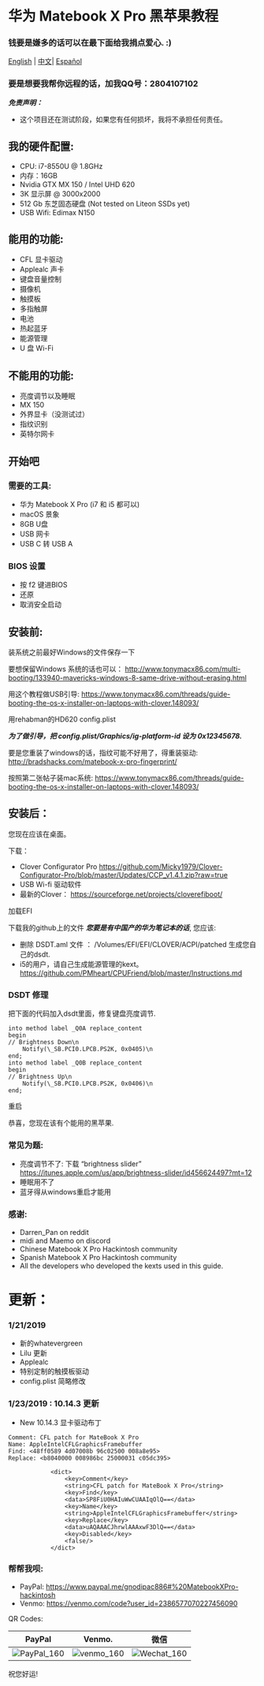# 华为 Matebook X Pro 黑苹果教程

### 钱要是嫌多的话可以在最下面给我捐点爱心. :)

[English](README.md) | [中文](README-CN.md)| [Español](README-ESP.md)

### 要是想要我帮你远程的话，加我QQ号：2804107102
***免责声明：***
- 这个项目还在测试阶段，如果您有任何损坏，我将不承担任何责任。

## 我的硬件配置:
- CPU: i7-8550U @ 1.8GHz
- 内存：16GB
- Nvidia GTX MX 150 / Intel UHD 620
- 3K 显示屏 @ 3000x2000
- 512 Gb 东芝固态硬盘 (Not tested on Liteon SSDs yet)
- USB Wifi: Edimax N150

## 能用的功能:
- CFL 显卡驱动
- Applealc 声卡
- 键盘音量控制
- 摄像机
- 触摸板
- 多指触屏
- 电池
- 热起蓝牙
- 能源管理
- U 盘 Wi-Fi

## 不能用的功能:
- 亮度调节以及睡眠
- MX 150
- 外界显卡（没测试过）
- 指纹识别
- 英特尔网卡

## 开始吧

### 需要的工具:
- 华为 Matebook X Pro (i7 和 i5 都可以)
- macOS 景象
- 8GB U盘
- USB 网卡
- USB C 转 USB A 

### BIOS 设置
- 按 f2 键进BIOS
- 还原
- 取消安全启动

## 安装前:
装系统之前最好Windows的文件保存一下

要想保留Windows 系统的话也可以：
http://www.tonymacx86.com/multi-booting/133940-mavericks-windows-8-same-drive-without-erasing.html

用这个教程做USB引导: 
https://www.tonymacx86.com/threads/guide-booting-the-os-x-installer-on-laptops-with-clover.148093/

用rehabman的HD620 config.plist

***为了做引导，把 config.plist/Graphics/ig-platform-id 设为 0x12345678.***

要是您重装了windows的话，指纹可能不好用了，得重装驱动:
http://bradshacks.com/matebook-x-pro-fingerprint/

按照第二张帖子装mac系统:
https://www.tonymacx86.com/threads/guide-booting-the-os-x-installer-on-laptops-with-clover.148093/

## 安装后：

您现在应该在桌面。

下载：
- Clover Configurator Pro
	https://github.com/Micky1979/Clover-Configurator-Pro/blob/master/Updates/CCP_v1.4.1.zip?raw=true
- USB Wi-fi 驱动软件
- 最新的Clover：
	https://sourceforge.net/projects/cloverefiboot/

加载EFI

下载我的github上的文件
***您要是有中国产的华为笔记本的话***, 您应该:
- 删除 DSDT.aml 文件 ： /Volumes/EFI/EFI/CLOVER/ACPI/patched 生成您自己的dsdt.
- i5的用户，请自己生成能源管理的kext。
	https://github.com/PMheart/CPUFriend/blob/master/Instructions.md
	
### DSDT 修理
把下面的代码加入dsdt里面，修复键盘亮度调节.
```	
into method label _Q0A replace_content
begin
// Brightness Down\n
    Notify(\_SB.PCI0.LPCB.PS2K, 0x0405)\n
end;
into method label _Q0B replace_content
begin
// Brightness Up\n
    Notify(\_SB.PCI0.LPCB.PS2K, 0x0406)\n
end;
```
重启

恭喜，您现在该有个能用的黑苹果. 


### 常见为题:
- 亮度调节不了: 下载 “brightness slider”
	https://itunes.apple.com/us/app/brightness-slider/id456624497?mt=12
- 睡眠用不了
- 蓝牙得从windows重启才能用

### 感谢:
- Darren_Pan on reddit
- midi and Maemo on discord
- Chinese Matebook X Pro Hackintosh community
- Spanish Matebook X Pro Hackintosh community
- All the developers who developed the kexts used in this guide.

# 更新：

### 1/21/2019
- 新的whatevergreen
- Lilu 更新
- Applealc
- 特别定制的触摸板驱动
- config.plist 简略修改

### 1/23/2019 : 10.14.3 更新
- New 10.14.3 显卡驱动布丁
```
Comment: CFL patch for MateBook X Pro
Name: AppleIntelCFLGraphicsFramebuffer
Find: <48ff0589 4d07008b 96c02500 008a8e95>
Replace: <b8040000 008986bc 25000031 c05dc395>
```
```
			<dict>
				<key>Comment</key>
				<string>CFL patch for MateBook X Pro</string>
				<key>Find</key>
				<data>SP8FiU0HAIuWwCUAAIqOlQ==</data>
				<key>Name</key>
				<string>AppleIntelCFLGraphicsFramebuffer</string>
				<key>Replace</key>
				<data>uAQAAACJhrwlAAAxwF3DlQ==</data>
				<key>Disabled</key>
				<false/>
			</dict>
```

### 帮帮我呗:
- PayPal:
	https://www.paypal.me/gnodipac886#%20MatebookXPro-hackintosh
- Venmo:
	https://venmo.com/code?user_id=2386577070227456090
	
QR Codes:

| PayPal                                                     | Venmo.                                                     | 微信                                               |
| ---------------------------------------------------------- | ---------------------------------------------------------- | ---------------------------------------------------- |
| ![PayPal_160]( https://github.com/gnodipac886/MatebookXPro-hackintosh/blob/master/Help%20a%20Broke%20Student%20out/paypal.png?raw=true) | ![venmo_160](https://github.com/gnodipac886/MatebookXPro-hackintosh/blob/master/Help%20a%20Broke%20Student%20out/venmo.jpg?raw=true) | ![Wechat_160](https://github.com/gnodipac886/MatebookXPro-hackintosh/blob/master/Help%20a%20Broke%20Student%20out/WeChat.jpg) |

祝您好运!
